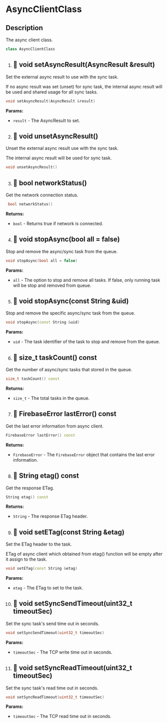 # AsyncClientClass

## Description

The async client class.

```cpp
class AsyncClientClass
```

1. ## 🔹 void setAsyncResult(AsyncResult &result)

Set the external async result to use with the sync task.

If no async result was set (unset) for sync task, the internal async result will be used and shared usage for all sync tasks.

```cpp
void setAsyncResult(AsyncResult &result)
```

**Params:**

- `result` - The AsyncResult to set.


2. ## 🔹 void unsetAsyncResult()

Unset the external async result use with the sync task.

The internal async result will be used for sync task.

```cpp
void unsetAsyncResult()
```

3. ## 🔹   bool networkStatus()

Get the network connection status.

```cpp
 bool networkStatus()
```

**Returns:**

- `bool` - Returns true if network is connected.


4. ## 🔹 void stopAsync(bool all = false)

Stop and remove the async/sync task from the queue.

```cpp
void stopAsync(bool all = false)
```

**Params:**

- `all` - The option to stop and remove all tasks. If false, only running task will be stop and removed from queue.

5. ## 🔹  void stopAsync(const String &uid)

Stop and remove the specific async/sync task from the queue.

```cpp
void stopAsync(const String &uid)
```

**Params:**

- `uid` - The task identifier of the task to stop and remove from the queue.


6. ## 🔹  size_t taskCount() const

Get the number of async/sync tasks that stored in the queue.

```cpp
size_t taskCount() const
```

**Returns:**

- `size_t` - The total tasks in the queue.


7. ## 🔹   FirebaseError lastError() const

Get the last error information from async client.

```cpp
FirebaseError lastError() const
```

**Returns:**

- `FirebaseError` - The `FirebaseError` object that contains the last error information.


8. ## 🔹  String etag() const

Get the response ETag.

```cpp
String etag() const
```

**Returns:**

- `String` - The response ETag header.

9. ## 🔹  void setETag(const String &etag) 

Set the ETag header to the task.

ETag of async client which obtained from etag() function will be empty after it assign to the task.

```cpp
void setETag(const String &etag) 
```

**Params:**

- `etag` - The ETag to set to the task.

10. ## 🔹  void setSyncSendTimeout(uint32_t timeoutSec)

Set the sync task's send time out in seconds.

```cpp
void setSyncSendTimeout(uint32_t timeoutSec)
```

**Params:**

- `timeoutSec` - The TCP write time out in seconds.


11. ## 🔹  void setSyncReadTimeout(uint32_t timeoutSec) 

Set the sync task's read time out in seconds.

```cpp
void setSyncReadTimeout(uint32_t timeoutSec) 
```

**Params:**

- `timeoutSec` - The TCP read time out in seconds.

